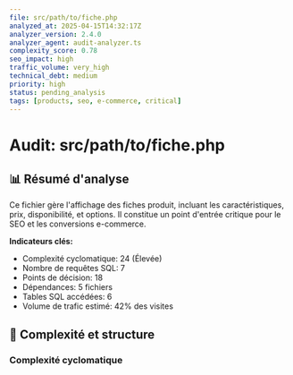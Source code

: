 ```yaml
---
file: src/path/to/fiche.php
analyzed_at: 2025-04-15T14:32:17Z
analyzer_version: 2.4.0
analyzer_agent: audit-analyzer.ts
complexity_score: 0.78
seo_impact: high
traffic_volume: very_high
technical_debt: medium
priority: high
status: pending_analysis
tags: [products, seo, e-commerce, critical]
---
```


# Audit: src/path/to/fiche.php

## 📊 Résumé d'analyse

Ce fichier gère l'affichage des fiches produit, incluant les caractéristiques, prix, disponibilité, et options. Il constitue un point d'entrée critique pour le SEO et les conversions e-commerce.

**Indicateurs clés:**
- Complexité cyclomatique: 24 (Élevée)
- Nombre de requêtes SQL: 7
- Points de décision: 18
- Dépendances: 5 fichiers
- Tables SQL accédées: 6
- Volume de trafic estimé: 42% des visites

## 🧮 Complexité et structure

### Complexité cyclomatique

